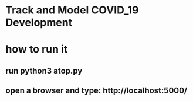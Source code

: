 # Track and Model COVID_19 Development

# how to run it

## run python3 atop.py 
## open a browser and type: http://localhost:5000/
